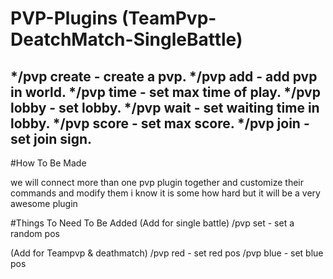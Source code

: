 # PVP-Plugins (TeamPvp-DeatchMatch-SingleBattle)
*/pvp create - create a pvp.
*/pvp add - add pvp in world.
*/pvp time - set max time of play.
*/pvp lobby - set lobby.
*/pvp wait - set waiting time in lobby.
*/pvp score - set max score.
*/pvp join - set join sign.
-------------------------------------------------------------------------------------------------------------------------
#How To Be Made

we will connect more than one pvp plugin together and customize their commands and modify them i know it is some how hard but it will be a very awesome plugin

#Things To Need To Be Added 
(Add for single battle)
/pvp set - set a random pos

(Add for Teampvp & deathmatch)
/pvp red - set red pos
/pvp blue - set blue pos
